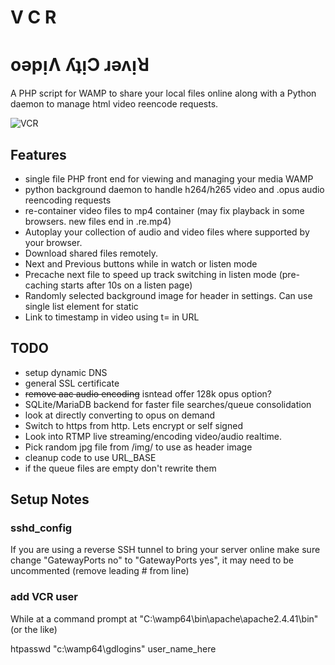 # V C R

# oǝpᴉɅ ʎʇᴉϽ ɹǝʌᴉꓤ

A PHP script for WAMP to share your local files online along with a Python daemon to manage html video reencode requests.

![VCR](https://cdn.mos.cms.futurecdn.net/w48feV8za6DRPBSuvyvpPB-1200-80.jpg)

## Features

* single file PHP front end for viewing and managing your media WAMP
* python background daemon to handle h264/h265 video and .opus audio reencoding requests
* re-container video files to mp4 container (may fix playback in some browsers. new files end in .re.mp4)
* Autoplay your collection of audio and video files where supported by your browser.
* Download shared files remotely. 
* Next and Previous buttons while in watch or listen mode
* Precache next file to speed up track switching in listen mode (pre-caching starts after 10s on a listen page)
* Randomly selected background image for header in settings. Can use single list element for static
* Link to timestamp in video using t= in URL

## TODO
* setup dynamic DNS
* general SSL certificate 
* ~~remove aac audio encoding~~ isntead offer 128k opus option? 
* SQLite/MariaDB backend for faster file searches/queue consolidation
* look at directly converting to opus on demand
* Switch to https from http. Lets encrypt or self signed
* Look into RTMP live streaming/encoding video/audio realtime.
* Pick random jpg file from /img/ to use as header image
* cleanup code to use URL_BASE
* if the queue files are empty don't rewrite them

## Setup Notes

### sshd_config

If you are using a reverse SSH tunnel to bring your server online make sure 
change "GatewayPorts no" to "GatewayPorts yes", it may need to be uncommented
(remove leading # from line)

### add VCR user

While at a command prompt at "C:\wamp64\bin\apache\apache2.4.41\bin" (or the like)

htpasswd "c:\wamp64\gdlogins" user_name_here


